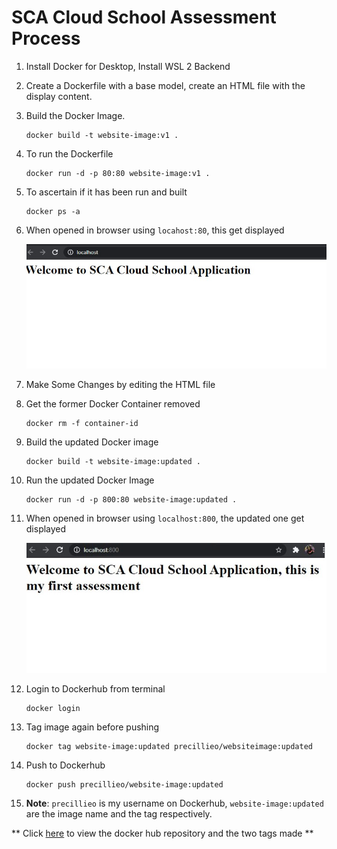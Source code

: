 # SCA Cloud School Assessment Process

1. Install Docker for Desktop, Install WSL 2 Backend
2. Create a Dockerfile with a base model, create an HTML file with the display content.
3. Build the Docker Image.
   ```
   docker build -t website-image:v1 .
   ```
4. To run the Dockerfile
   ```
   docker run -d -p 80:80 website-image:v1 .
   ```
5. To ascertain if it has been run and built
   ```
   docker ps -a
   ```
6. When opened in browser using ```locahost:80```, this get displayed

   ![view on browser](https://github.com/Precillieo/SCA-mp-C2-Assignments/blob/master/Cloud%20School.jpg?raw=true)

7. Make Some Changes by editing the HTML file
8. Get the former Docker Container removed
   ```
   docker rm -f container-id
   ```
9. Build the updated Docker image
   ```
   docker build -t website-image:updated .
   ```
10. Run the updated Docker Image
    ```
    docker run -d -p 800:80 website-image:updated .
    ```
11. When opened in browser using ```localhost:800```, the updated one get displayed

    ![view on browser](https://github.com/Precillieo/SCA-mp-C2-Assignments/blob/master/update.jpg?raw=true)
12. Login to Dockerhub from terminal
    ```
    docker login
    ```
13. Tag image again before pushing
    ```
    docker tag website-image:updated precillieo/websiteimage:updated
    ```
14. Push to Dockerhub
    ```
    docker push precillieo/website-image:updated
    ```
15. **Note**: ```precillieo``` is my username on Dockerhub, ```website-image:updated``` are the image name and the tag respectively.

** Click [here](https://hub.docker.com/r/precillieo/website-image) to view the docker hub repository and the two tags made **
